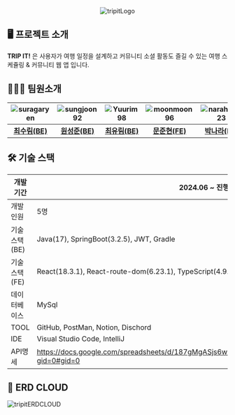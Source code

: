 <div align="center">
  <img src="https://github.com/user-attachments/assets/818f685b-8970-472b-8cb5-006d3defcdb9" alt="tripitLogo">
</div>

## 🖥 프로젝트 소개

**TRIP IT!** 은  사용자가 여행 일정을 설계하고 커뮤니티 소셜 활동도 즐길 수 있는 여행 스케쥴링 & 커뮤니티 웹 앱 입니다. 


## 💂🏻‍♀️ 팀원소개

| ![suragaryen](https://avatars.githubusercontent.com/u/63506983?v=4) | ![sungjoon92](https://avatars.githubusercontent.com/u/50028595?v=4) | ![Yuurim98](https://avatars.githubusercontent.com/u/83633008?v=4) | ![moonmoon96](https://avatars.githubusercontent.com/u/50128712?v=4) | ![narahub123](https://avatars.githubusercontent.com/u/88291130?v=4) |
|:-------------------------------:|:--------------------------------:|:-------------------------------:|:-------------------------------:|:-------------------------------:|
| [**최수림(BE)**](https://github.com/suragaryen) | [**원성준(BE)**](https://github.com/sungjoon92) | [**최유림(BE)**](https://github.com/Yuurim98) | [**문준현(FE)**](https://github.com/moonmoon96) | [**박나라(FE)**](https://github.com/narahub123) |





## 🛠 기술 스택

| 개발기간 | 2024.06 ~ 진행중 |
| --- | --- |
| 개발인원 | 5명 |
| 기술스택(BE) | Java(17), SpringBoot(3.2.5), JWT, Gradle |
| 기술스택(FE) | React(18.3.1), React-route-dom(6.23.1), TypeScript(4.9.5), Axios(1.7.2),  |
| 데이터베이스 | MySql |
| TOOL | GitHub, PostMan, Notion, Dischord |
| IDE | Visual Studio Code, IntelliJ |
| API명세 | https://docs.google.com/spreadsheets/d/187gMgASjs6wMs96f0oe8W24CEc872nl8lFro1bmjPi4/edit?gid=0#gid=0 |



## 📜 ERD CLOUD
![tripitERDCLOUD](https://github.com/user-attachments/assets/fb0b571f-25bd-4602-89e2-d18bff4370de)



